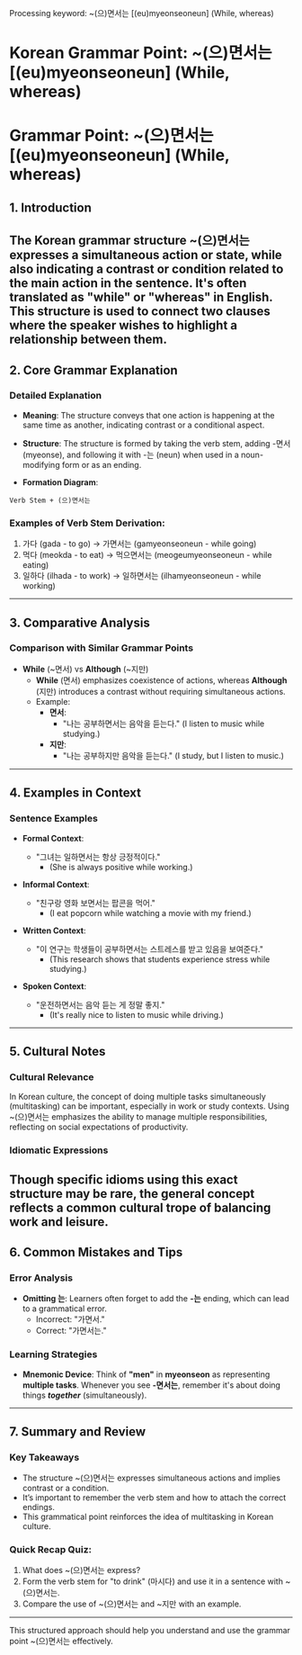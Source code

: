 Processing keyword: ~(으)면서는 [(eu)myeonseoneun] (While, whereas)
# Korean Grammar Point: ~(으)면서는 [(eu)myeonseoneun] (While, whereas)
# Grammar Point: ~(으)면서는 [(eu)myeonseoneun] (While, whereas)
## 1. Introduction
The Korean grammar structure ~(으)면서는 expresses a simultaneous action or state, while also indicating a contrast or condition related to the main action in the sentence. It's often translated as "while" or "whereas" in English. This structure is used to connect two clauses where the speaker wishes to highlight a relationship between them.
---
## 2. Core Grammar Explanation
### Detailed Explanation
- **Meaning**: 
  The structure conveys that one action is happening at the same time as another, indicating contrast or a conditional aspect.
- **Structure**: 
   The structure is formed by taking the verb stem, adding -면서 (myeonse), and following it with -는 (neun) when used in a noun-modifying form or as an ending. 
   
- **Formation Diagram**:
```
Verb Stem + (으)면서는
```
### Examples of Verb Stem Derivation:
1. 가다 (gada - to go) → 가면서는 (gamyeonseoneun - while going)
2. 먹다 (meokda - to eat) → 먹으면서는 (meogeumyeonseoneun - while eating)
3. 일하다 (ilhada - to work) → 일하면서는 (ilhamyeonseoneun - while working)
---
## 3. Comparative Analysis
### Comparison with Similar Grammar Points
- **While** (~면서) vs **Although** (~지만)
   - **While** (면서) emphasizes coexistence of actions, whereas **Although** (지만) introduces a contrast without requiring simultaneous actions.
   - Example:
     - **면서**: 
       - "나는 공부하면서는 음악을 듣는다." (I listen to music while studying.)
     - **지만**: 
       - "나는 공부하지만 음악을 듣는다." (I study, but I listen to music.)
---
## 4. Examples in Context
### Sentence Examples
- **Formal Context**:
  - "그녀는 일하면서는 항상 긍정적이다."
    - (She is always positive while working.)
  
- **Informal Context**:
  - "친구랑 영화 보면서는 팝콘을 먹어."
    - (I eat popcorn while watching a movie with my friend.)
- **Written Context**:
  - "이 연구는 학생들이 공부하면서는 스트레스를 받고 있음을 보여준다."
    - (This research shows that students experience stress while studying.)
- **Spoken Context**:
  - "운전하면서는 음악 듣는 게 정말 좋지."
    - (It's really nice to listen to music while driving.)
---
## 5. Cultural Notes
### Cultural Relevance
In Korean culture, the concept of doing multiple tasks simultaneously (multitasking) can be important, especially in work or study contexts. Using ~(으)면서는 emphasizes the ability to manage multiple responsibilities, reflecting on social expectations of productivity.
### Idiomatic Expressions
Though specific idioms using this exact structure may be rare, the general concept reflects a common cultural trope of balancing work and leisure.
---
## 6. Common Mistakes and Tips
### Error Analysis
- **Omitting 는**: Learners often forget to add the **-는** ending, which can lead to a grammatical error.
  - Incorrect: "가면서."
  - Correct: "가면서는."
### Learning Strategies
- **Mnemonic Device**: 
  Think of **"men"** in **myeonseon** as representing **multiple tasks**. Whenever you see **-면서는**, remember it's about doing things ***together*** (simultaneously).
---
## 7. Summary and Review
### Key Takeaways
- The structure ~(으)면서는 expresses simultaneous actions and implies contrast or a condition.
- It’s important to remember the verb stem and how to attach the correct endings.
- This grammatical point reinforces the idea of multitasking in Korean culture.
### Quick Recap Quiz:
1. What does ~(으)면서는 express?
2. Form the verb stem for "to drink" (마시다) and use it in a sentence with ~(으)면서는.
3. Compare the use of ~(으)면서는 and ~지만 with an example.
---
This structured approach should help you understand and use the grammar point ~(으)면서는 effectively.
